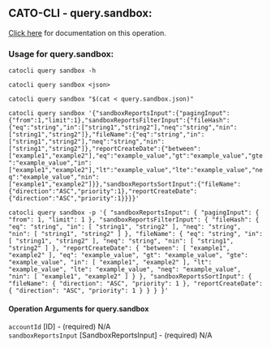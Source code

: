 
## CATO-CLI - query.sandbox:
[Click here](https://api.catonetworks.com/documentation/#query-query.sandbox) for documentation on this operation.

### Usage for query.sandbox:

`catocli query sandbox -h`

`catocli query sandbox <json>`

`catocli query sandbox "$(cat < query.sandbox.json)"`

`catocli query sandbox '{"sandboxReportsInput":{"pagingInput":{"from":1,"limit":1},"sandboxReportsFilterInput":{"fileHash":{"eq":"string","in":["string1","string2"],"neq":"string","nin":["string1","string2"]},"fileName":{"eq":"string","in":["string1","string2"],"neq":"string","nin":["string1","string2"]},"reportCreateDate":{"between":["example1","example2"],"eq":"example_value","gt":"example_value","gte":"example_value","in":["example1","example2"],"lt":"example_value","lte":"example_value","neq":"example_value","nin":["example1","example2"]}},"sandboxReportsSortInput":{"fileName":{"direction":"ASC","priority":1},"reportCreateDate":{"direction":"ASC","priority":1}}}}'`

`catocli query sandbox -p '{
    "sandboxReportsInput": {
        "pagingInput": {
            "from": 1,
            "limit": 1
        },
        "sandboxReportsFilterInput": {
            "fileHash": {
                "eq": "string",
                "in": [
                    "string1",
                    "string2"
                ],
                "neq": "string",
                "nin": [
                    "string1",
                    "string2"
                ]
            },
            "fileName": {
                "eq": "string",
                "in": [
                    "string1",
                    "string2"
                ],
                "neq": "string",
                "nin": [
                    "string1",
                    "string2"
                ]
            },
            "reportCreateDate": {
                "between": [
                    "example1",
                    "example2"
                ],
                "eq": "example_value",
                "gt": "example_value",
                "gte": "example_value",
                "in": [
                    "example1",
                    "example2"
                ],
                "lt": "example_value",
                "lte": "example_value",
                "neq": "example_value",
                "nin": [
                    "example1",
                    "example2"
                ]
            }
        },
        "sandboxReportsSortInput": {
            "fileName": {
                "direction": "ASC",
                "priority": 1
            },
            "reportCreateDate": {
                "direction": "ASC",
                "priority": 1
            }
        }
    }
}'`


#### Operation Arguments for query.sandbox ####

`accountId` [ID] - (required) N/A    
`sandboxReportsInput` [SandboxReportsInput] - (required) N/A    
